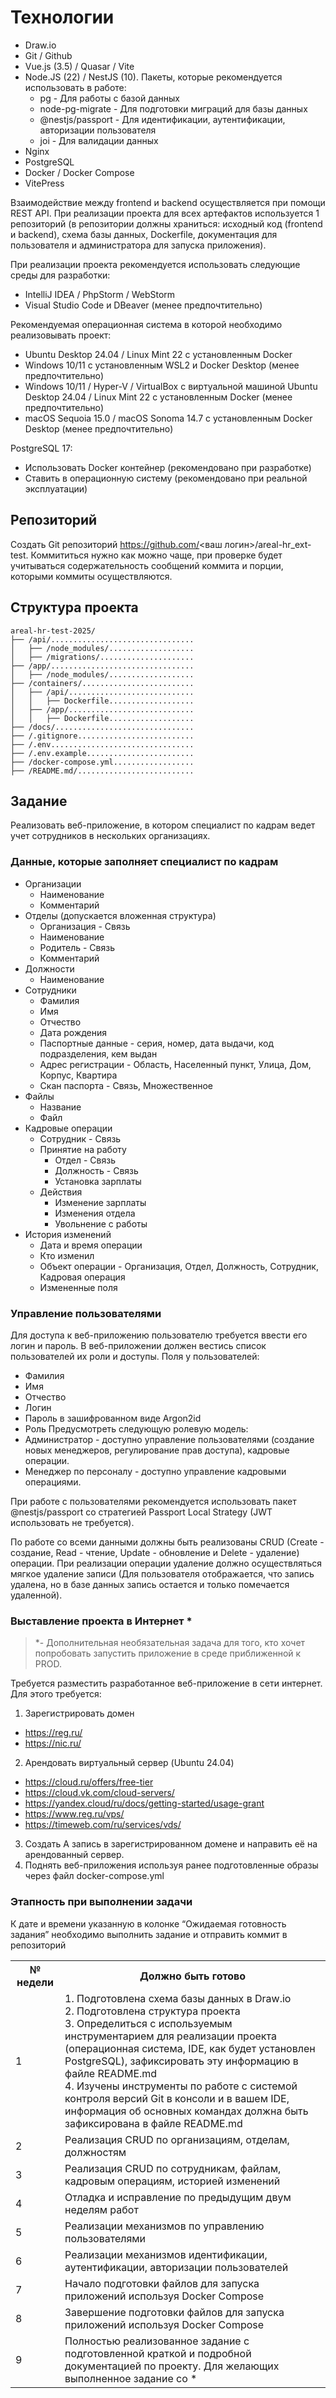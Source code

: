 # Технологии
- Draw.io
- Git / Github
- Vue.js (3.5) / Quasar / Vite
- Node.JS (22) / NestJS (10). Пакеты, которые рекомендуется использовать в работе:
    - pg - Для работы с базой данных
    - node-pg-migrate - Для подготовки миграций для базы данных
    - @nestjs/passport - Для идентификации, аутентификации, авторизации пользователя
    - joi - Для валидации данных
- Nginx
- PostgreSQL
- Docker / Docker Compose
- VitePress

Взаимодействие между frontend и backend осуществляется при помощи REST API. При реализации проекта для всех артефактов используется 1 репозиторий (в репозитории должны храниться: исходный код (frontend и backend), схема базы данных, Dockerfile,  документация для пользователя и администратора для запуска приложения).

При реализации проекта рекомендуется использовать следующие среды для разработки:

- IntelliJ IDEA / PhpStorm / WebStorm
- Visual Studio Code и DBeaver (менее предпочтительно)

Рекомендуемая операционная система в которой необходимо реализовывать проект:

- Ubuntu Desktop 24.04 / Linux Mint 22 с установленным Docker
- Windows 10/11 с установленным WSL2 и Docker Desktop (менее предпочтительно)
- Windows 10/11 / Hyper-V / VirtualBox с виртуальной машиной Ubuntu Desktop 24.04 / Linux Mint 22 с установленным Docker (менее предпочтительно)
- macOS Sequoia 15.0 / macOS Sonoma 14.7 с установленным Docker Desktop (менее предпочтительно)

PostgreSQL 17:
- Использовать Docker контейнер (рекомендовано при разработке)
- Ставить в операционную систему (рекомендовано при реальной эксплуатации)

## Репозиторий
Создать Git репозиторий https://github.com/<ваш логин>/areal-hr_ext-test. Коммититься нужно как можно чаще, при проверке будет учитываться содержательность сообщений коммита и порции, которыми коммиты осуществляются.

## Структура проекта


```plaintext
areal-hr-test-2025/
├── /api/................................
│   ├── /node_modules/...................
│   ├── /migrations/.....................
├── /app/................................
│   ├── /node_modules/...................
├── /containers/.........................
│   ├── /api/............................
│   │   ├── Dockerfile...................
│   ├── /app/............................
│   │   ├── Dockerfile...................
├── /docs/...............................
├── /.gitignore..........................
├── /.env................................
├── /.env.example........................
├── /docker-compose.yml..................
├── /README.md/..........................
```
## Задание
Реализовать веб-приложение, в котором специалист по кадрам ведет учет сотрудников в нескольких организациях.
### Данные, которые заполняет специалист по кадрам
- Организации
  - Наименование
  - Комментарий
- Отделы (допускается вложенная структура)
  - Организация - Связь
  - Наименование
  - Родитель - Связь
  - Комментарий
- Должности
  - Наименование
- Сотрудники
  - Фамилия
  - Имя
  - Отчество
  - Дата рождения
  - Паспортные данные - серия, номер, дата выдачи, код подразделения, кем выдан
  - Адрес регистрации - Область, Населенный пункт, Улица, Дом, Корпус, Квартира
  - Скан паспорта - Связь, Множественное
- Файлы
  - Название
  - Файл
- Кадровые операции
  - Сотрудник - Связь
  - Принятие на работу
    - Отдел - Связь
    - Должность - Связь
    - Установка зарплаты
  - Действия
    - Изменение зарплаты
    - Изменения отдела
    - Увольнение с работы
- История изменений
  - Дата и время операции
  - Кто изменил
  - Объект операции - Организация, Отдел, Должность, Сотрудник, Кадровая операция
  - Измененные поля
### Управление пользователями
Для доступа к веб-приложению пользователю требуется ввести его логин и пароль. В веб-приложении должен вестись список пользователей их роли и доступы. Поля у пользователей:
  - Фамилия
  - Имя
  - Отчество
  - Логин
  - Пароль в зашифрованном виде Argon2id
  - Роль
Предусмотреть следующую ролевую модель:
  - Администратор - доступно управление пользователями (создание новых менеджеров, регулирование прав доступа), кадровые операции.
  - Менеджер по персоналу - доступно управление кадровыми операциями.

При работе с пользователями рекомендуется использовать пакет @nestjs/passport со стратегией Passport Local Strategy (JWT использовать не требуется).

По работе со всеми данными должны быть реализованы CRUD (Create - создание, Read - чтение, Update - обновление и Delete - удаление) операции. При реализации операции удаление должно осуществляться мягкое удаление записи (Для пользователя отображается, что запись удалена, но в базе данных запись остается и только помечается удаленной).

### Выставление проекта в Интернет *
> *- Дополнительная необязательная задача для того, кто хочет попробовать запустить приложение в среде приближенной к PROD.

Требуется разместить разработанное веб-приложение в сети интернет. Для этого требуется:

1. Зарегистрировать домен
  - https://reg.ru/
  - https://nic.ru/
2. Арендовать виртуальный сервер (Ubuntu 24.04)
  - https://cloud.ru/offers/free-tier 
  - https://cloud.vk.com/cloud-servers/ 
  - https://yandex.cloud/ru/docs/getting-started/usage-grant 
  - https://www.reg.ru/vps/
  - https://timeweb.com/ru/services/vds/
3. Создать A запись в зарегистрированном домене и направить её на арендованный сервер.
4. Поднять веб-приложения используя ранее подготовленные образы через файл docker-compose.yml

### Этапность при выполнении задачи
К дате и времени указанную в колонке “Ожидаемая готовность задания” необходимо выполнить задание и отправить коммит в репозиторий
<table>
    <tr>
        <th>№ недели</th>
        <th>Должно быть готово</th>
    </tr>
    <tr>
        <td>1</td>
        <td> 1. Подготовлена схема базы данных в Draw.io <br>
             2. Подготовлена структура проекта <br>
             3. Определиться с используемым инструментарием для реализации проекта (операционная система, IDE, как будет установлен PostgreSQL), зафиксировать эту информацию в файле README.md <br>
             4. Изучены инструменты по работе с системой контроля версий Git в консоли и в вашем IDE, информация об основных командах должна быть зафиксирована в файле README.md </td>
    </tr>
    <tr>
        <td>2</td>
        <td>Реализация CRUD по организациям, отделам, должностям</td>
    </tr>
    <tr>
        <td>3</td>
        <td>Реализация CRUD по сотрудникам, файлам, кадровым операциям, историей изменений</td>
    </tr>
    <tr>
        <td>4</td>
        <td>Отладка и исправление по предыдущим двум неделям работ</td>
    </tr>
   <tr>
        <td>5</td>
        <td>Реализации механизмов по управлению пользователями</td>
    </tr>
    <tr>
        <td>6</td>
        <td>Реализации механизмов идентификации, аутентификации, авторизации пользователей</td>
    </tr>
   <tr>
        <td>7</td>
        <td>Начало подготовки файлов для запуска приложений используя Docker Compose</td>
    </tr>
    <tr>
        <td>8</td>
        <td>Завершение подготовки файлов для запуска приложений используя Docker Compose</td>
    </tr>
   <tr>
        <td>9</td>
        <td>Полностью реализованное задание с подготовленной краткой и подробной документацией по проекту. Для желающих выполненное задание со *</td>
    </tr>
</table>
